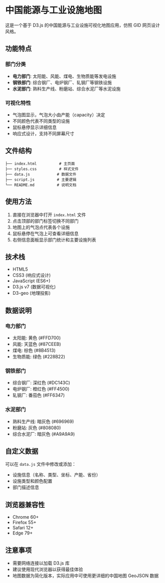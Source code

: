 # 中国能源与工业设施地图

这是一个基于 D3.js 的中国能源与工业设施可视化地图应用，仿照 GID 网页设计风格。

## 功能特点

### 部门分类

- **电力部门**: 太阳能、风能、煤电、生物质能等发电设施
- **钢铁部门**: 综合钢厂、电炉钢厂、轧钢厂等钢铁设施
- **水泥部门**: 熟料生产线、粉磨站、综合水泥厂等水泥设施

### 可视化特性

- 气泡图显示，气泡大小由产能（capacity）决定
- 不同颜色代表不同类型的设施
- 鼠标悬停显示详细信息
- 响应式设计，支持不同屏幕尺寸

## 文件结构

```
├── index.html          # 主页面
├── styles.css          # 样式文件
├── data.js            # 数据文件
├── script.js          # 主要逻辑
└── README.md          # 说明文档
```

## 使用方法

1. 直接在浏览器中打开 `index.html` 文件
2. 点击顶部的部门标签切换不同部门
3. 地图上的气泡点代表各个设施
4. 鼠标悬停在气泡上可查看详细信息
5. 右侧信息面板显示部门统计和主要设施列表

## 技术栈

- HTML5
- CSS3 (响应式设计)
- JavaScript (ES6+)
- D3.js v7 (数据可视化)
- D3-geo (地理投影)

## 数据说明

### 电力部门

- 太阳能: 黄色 (#FFD700)
- 风能: 天蓝色 (#87CEEB)
- 煤电: 棕色 (#8B4513)
- 生物质能: 绿色 (#228B22)

### 钢铁部门

- 综合钢厂: 深红色 (#DC143C)
- 电炉钢厂: 橙红色 (#FF4500)
- 轧钢厂: 番茄色 (#FF6347)

### 水泥部门

- 熟料生产线: 暗灰色 (#696969)
- 粉磨站: 灰色 (#808080)
- 综合水泥厂: 暗灰色 (#A9A9A9)

## 自定义数据

可以在 `data.js` 文件中修改或添加：

- 设施信息（名称、类型、坐标、产能、省份）
- 设施类型和颜色配置
- 部门描述信息

## 浏览器兼容性

- Chrome 60+
- Firefox 55+
- Safari 12+
- Edge 79+

## 注意事项

- 需要网络连接以加载 D3.js 库
- 建议使用现代浏览器以获得最佳体验
- 地图数据为简化版本，实际应用中可使用更详细的中国地图 GeoJSON 数据

